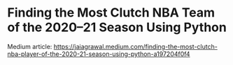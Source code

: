 # Finding the Most Clutch NBA Team of the 2020–21 Season Using Python
Medium article: https://jaiagrawal.medium.com/finding-the-most-clutch-nba-player-of-the-2020-21-season-using-python-a197204f0f4
